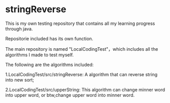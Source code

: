 # stringReverse
This is my own testing repository that contains all my learning progress through java.

Repositorie included has its own function.

The main repository is named "LocalCodingTest"，which includes all the algorithms I made to test myself.

The following are the algorithms included:

1.LocalCodingTest/src/stringReverse:
A algorithm that can reverse string into new sort;

2.LocalCodingTest/src/upperString:
This algorithm can change minner word into upper word, or btw,change upper word into minner word.